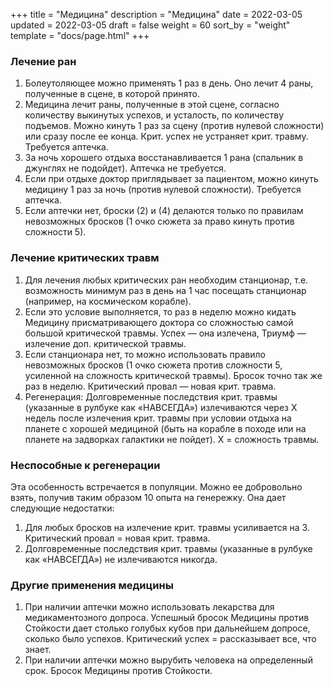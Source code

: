 +++
title = "Медицина"
description = "Медицина"
date = 2022-03-05
updated = 2022-03-05
draft = false
weight = 60
sort_by = "weight"
template = "docs/page.html"
+++

### Лечение ран

1. Болеутоляющее можно применять 1 раз в день. Оно лечит 4 раны, полученные в сцене, в которой принято.
2. Медицина лечит раны, полученные в этой сцене, согласно количеству выкинутых успехов, и усталость, по количеству подъемов. Можно кинуть 1 раз за сцену (против нулевой сложности) или сразу после ее конца. Крит. успех не устраняет крит. травму. Требуется аптечка.
3. За ночь хорошего отдыха восстанавливается 1 рана (спальник в джунглях не подойдет). Аптечка не требуется.
4. Если при отдыхе доктор приглядывает за пациентом, можно кинуть медицину 1 раз за ночь (против нулевой сложности). Требуется аптечка.
4. Если аптечки нет, броски (2) и (4) делаются только по правилам невозможных бросков (1 очко сюжета за право кинуть против сложности 5). 

### Лечение критических травм

1. Для лечения любых критических ран необходим станционар, т.е. возможность минимум раз в день на 1 час посещать станционар (например, на космическом корабле).
2. Если это условие выполняется, то раз в неделю можно кидать Медицину присматривающего доктора со сложностью самой большой критической травмы. Успех — она излечена, Триумф — излечение доп. критической травмы.
3. Если станционара нет, то можно использовать правило невозможных бросков (1 очко сюжета против сложности 5, усиленной на сложность критической травмы). Бросок точно так же раз в неделю. Критический провал — новая крит. травма.
4. Регенерация: Долговременные последствия крит. травмы (указанные в рулбуке как «НАВСЕГДА») излечиваются через Х недель после излечения крит. травмы при условии отдыха на планете с хорошей медициной (быть на корабле в походе или на планете на задворках галактики не пойдет). Х = сложность травмы.

### Неспособные к регенерации

Эта особенность встречается в популяции. Можно ее добровольно взять, получив таким образом 10 опыта на генережку. Она дает следующие недостатки:
1. Для любых бросков на излечение крит. травмы усиливается на 3. Критический провал = новая крит. травма.
2. Долговременные последствия крит. травмы (указанные в рулбуке как «НАВСЕГДА») не излечиваются никогда.


### Другие применения медицины

1. При наличии аптечки можно использовать лекарства для медикаментозного допроса. Успешный бросок Медицины против Стойкости дает столько голубых кубов при дальнейшем допросе, сколько было успехов. Критический успех = рассказывает все, что знает.
2. При наличии аптечки можно вырубить человека на определенный срок. Бросок Медицины против Стойкости.
